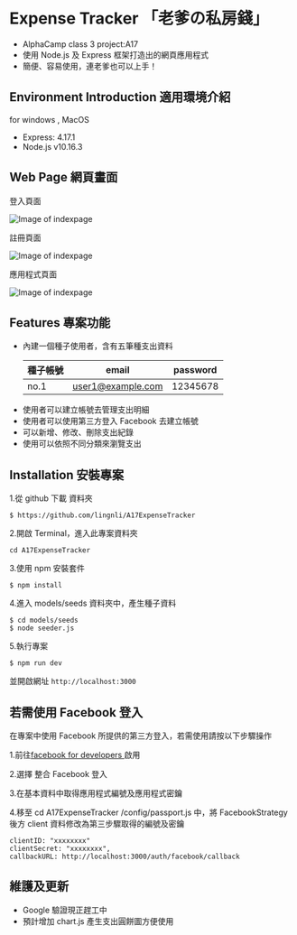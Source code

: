 # Expense Tracker 「老爹の私房錢」

- AlphaCamp class 3 project:A17
- 使用 Node.js 及 Express 框架打造出的網頁應用程式
- 簡便、容易使用，連老爹也可以上手！

## Environment Introduction 適用環境介紹

for windows , MacOS

- Express: 4.17.1
- Node.js v10.16.3

## Web Page 網頁畫面

登入頁面

![Image of indexpage](https://upload.cc/i1/2019/12/04/3uyHCD.png)

註冊頁面

![Image of indexpage](https://upload.cc/i1/2019/12/04/NZUv4p.png)

應用程式頁面

![Image of indexpage](https://upload.cc/i1/2019/12/04/wVLhkq.png)

## Features 專案功能

- 內建一個種子使用者，含有五筆種支出資料

  | 種子帳號 | email             | password |
  | -------- | ----------------- | -------- |
  | no.1     | user1@example.com | 12345678 |

* 使用者可以建立帳號去管理支出明細
* 使用者可以使用第三方登入 Facebook 去建立帳號
* 可以新增、修改、刪除支出紀錄
* 使用可以依照不同分類來瀏覽支出

## Installation 安裝專案

1.從 github 下載 資料夾

```
$ https://github.com/lingnli/A17ExpenseTracker
```

2.開啟 Terminal，進入此專案資料夾

```
cd A17ExpenseTracker
```

3.使用 npm 安裝套件

```
$ npm install
```

4.進入 models/seeds 資料夾中，產生種子資料

```
$ cd models/seeds
$ node seeder.js
```

5.執行專案

```
$ npm run dev
```

並開啟網址
`http://localhost:3000`

## 若需使用 Facebook 登入

在專案中使用 Facebook 所提供的第三方登入，若需使用請按以下步驟操作

1.前往<a href="https://developers.facebook.com/">facebook for developers </a>啟用

2.選擇 整合 Facebook 登入

3.在基本資料中取得應用程式編號及應用程式密鑰

4.移至 cd A17ExpenseTracker
/config/passport.js 中，將 FacebookStrategy 後方 client 資料修改為第三步驟取得的編號及密鑰

```
clientID: "xxxxxxxx"
clientSecret: "xxxxxxxx",
callbackURL: http://localhost:3000/auth/facebook/callback
```

## 維護及更新

- Google 驗證現正趕工中
- 預計增加 chart.js 產生支出圓餅圖方便使用
